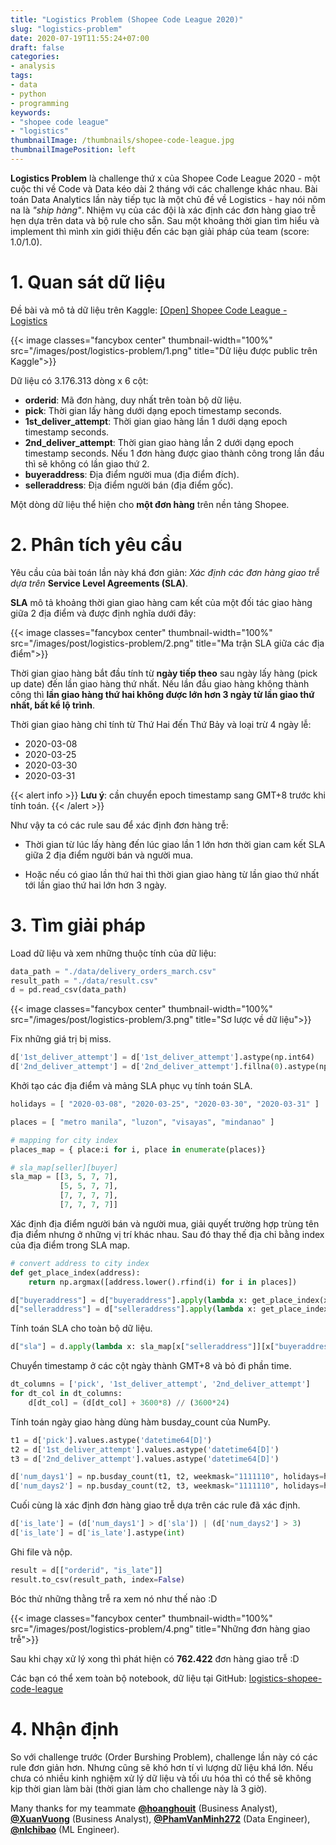 ```yaml
---
title: "Logistics Problem (Shopee Code League 2020)"
slug: "logistics-problem"
date: 2020-07-19T11:55:24+07:00
draft: false
categories:
- analysis
tags:
- data
- python
- programming
keywords:
- "shopee code league"
- "logistics"
thumbnailImage: /thumbnails/shopee-code-league.jpg
thumbnailImagePosition: left
---
```


**Logistics Problem** là challenge thứ x của Shopee Code League 2020 - một cuộc thi về Code và Data kéo dài 2 tháng với các challenge khác nhau. Bài toán Data Analytics lần này tiếp tục là một chủ đề về Logistics - hay nói nôm na là *"ship hàng"*. Nhiệm vụ của các đội là xác định các đơn hàng giao trễ hẹn dựa trên data và bộ rule cho sẵn. Sau một khoảng thời gian tìm hiểu và implement thì mình xin giới thiệu đến các bạn giải pháp của team (score: 1.0/1.0).

<!--more-->

<!--toc-->

# 1. Quan sát dữ liệu

Đề bài và mô tả dữ liệu trên Kaggle: [[Open] Shopee Code League - Logistics](https://www.kaggle.com/c/open-shopee-code-league-logistic)

{{< image classes="fancybox center" thumbnail-width="100%" src="/images/post/logistics-problem/1.png" title="Dữ liệu được public trên Kaggle">}}

Dữ liệu có 3.176.313 dòng x 6 cột:

- **orderid**: Mã đơn hàng, duy nhất trên toàn bộ dữ liệu.
- **pick**:  Thời gian lấy hàng dưới dạng epoch timestamp seconds.
- **1st_deliver_attempt**: Thời gian giao hàng lần 1 dưới dạng epoch timestamp seconds.
- **2nd_deliver_attempt**: Thời gian giao hàng lần 2 dưới dạng epoch timestamp seconds. Nếu 1 đơn hàng được giao thành công trong lần đầu thì sẽ không có lần giao thứ 2.
- **buyeraddress**: Địa điểm người mua (địa điểm đích).
- **selleraddress**: Địa điểm người bán (địa điểm gốc).

Một dòng dữ liệu thể hiện cho **một đơn hàng** trên nền tảng Shopee.

# 2. Phân tích yêu cầu

Yêu cầu của bài toán lần này khá đơn giản: *Xác định các đơn hàng giao trễ dựa trên* **Service Level Agreements (SLA)**.

**SLA** mô tả khoảng thời gian giao hàng cam kết của một đối tác giao hàng giữa 2 địa điểm và được định nghĩa dưới đây:

{{< image classes="fancybox center" thumbnail-width="100%" src="/images/post/logistics-problem/2.png" title="Ma trận SLA giữa các địa điểm">}}

Thời gian giao hàng bắt đầu tính từ **ngày tiếp theo** sau ngày lấy hàng (pick up date) đến lần giao hàng thứ nhất. Nếu lần đầu giao hàng không thành công thì **lần giao hàng thứ hai không được lớn hơn 3 ngày từ lần giao thứ nhất, bất kể lộ trình**.

Thời gian giao hàng chỉ tính từ Thứ Hai đến Thứ Bảy và loại trừ 4 ngày lễ: 

- 2020-03-08
- 2020-03-25
- 2020-03-30
- 2020-03-31

{{< alert info >}}
**Lưu ý**: cần chuyển epoch timestamp sang GMT+8 trước khi tính toán.
{{< /alert >}}

Như vậy ta có các rule sau để xác định đơn hàng trễ:

- Thời gian từ lúc lấy hàng đến lúc giao lần 1 lớn hơn thời gian cam kết SLA giữa 2 địa điểm người bán và người mua.

- Hoặc nếu có giao lần thứ hai thì thời gian giao hàng từ lần giao thứ nhất tới lần giao thứ hai lớn hơn 3 ngày.


# 3. Tìm giải pháp

Load dữ liệu và xem những thuộc tính của dữ liệu:

```python
data_path = "./data/delivery_orders_march.csv"
result_path = "./data/result.csv"
d = pd.read_csv(data_path)
```

{{< image classes="fancybox center" thumbnail-width="100%" src="/images/post/logistics-problem/3.png" title="Sơ lược về dữ liệu">}}

Fix những giá trị bị miss.

```python
d['1st_deliver_attempt'] = d['1st_deliver_attempt'].astype(np.int64)
d['2nd_deliver_attempt'] = d['2nd_deliver_attempt'].fillna(0).astype(np.int64)
```

Khởi tạo các địa điểm và mảng SLA phục vụ tính toán SLA.

```python
holidays = [ "2020-03-08", "2020-03-25", "2020-03-30", "2020-03-31" ]

places = [ "metro manila", "luzon", "visayas", "mindanao" ]

# mapping for city index
places_map = { place:i for i, place in enumerate(places)}

# sla_map[seller][buyer]
sla_map = [[3, 5, 7, 7],
           [5, 5, 7, 7],
           [7, 7, 7, 7],
           [7, 7, 7, 7]]
```

Xác định địa điểm người bán và người mua, giải quyết trường hợp trùng tên địa điểm nhưng ở những vị trí khác nhau. Sau đó thay thế địa chỉ bằng index của địa điểm trong SLA map.

```python
# convert address to city index
def get_place_index(address): 
    return np.argmax([address.lower().rfind(i) for i in places])

d["buyeraddress"] = d["buyeraddress"].apply(lambda x: get_place_index(x))
d["selleraddress"] = d["selleraddress"].apply(lambda x: get_place_index(x))
```

Tính toán SLA cho toàn bộ dữ liệu.

```python
d["sla"] = d.apply(lambda x: sla_map[x["selleraddress"]][x["buyeraddress"]], axis=1)
```

Chuyển timestamp ở các cột ngày thành GMT+8 và bỏ đi phần time.

```python
dt_columns = ['pick', '1st_deliver_attempt', '2nd_deliver_attempt']
for dt_col in dt_columns:
    d[dt_col] = (d[dt_col] + 3600*8) // (3600*24)
```

Tính toán ngày giao hàng dùng hàm busday_count của NumPy.

```python
t1 = d['pick'].values.astype('datetime64[D]')
t2 = d['1st_deliver_attempt'].values.astype('datetime64[D]')
t3 = d['2nd_deliver_attempt'].values.astype('datetime64[D]')

d['num_days1'] = np.busday_count(t1, t2, weekmask="1111110", holidays=holidays)
d['num_days2'] = np.busday_count(t2, t3, weekmask="1111110", holidays=holidays)
```

Cuối cùng là xác định đơn hàng giao trễ dựa trên các rule đã xác định.

```python
d['is_late'] = (d['num_days1'] > d['sla']) | (d['num_days2'] > 3)
d['is_late'] = d['is_late'].astype(int)
```

Ghi file và nộp.

```python
result = d[["orderid", "is_late"]]
result.to_csv(result_path, index=False)
```

Bóc thử những thằng trễ ra xem nó như thế nào :D

{{< image classes="fancybox center" thumbnail-width="100%" src="/images/post/logistics-problem/4.png" title="Những đơn hàng giao trễ">}}

Sau khi chạy xử lý xong thì phát hiện có **762.422** đơn hàng giao trễ :D


Các bạn có thể xem toàn bộ notebook, dữ liệu tại GitHub: [logistics-shopee-code-league](https://github.com/chidokun/logistics-shopee-code-league)


# 4. Nhận định

So với challenge trước (Order Burshing Problem), challenge lần này có các rule đơn giản hơn. Nhưng cũng sẽ khó hơn tí vì lượng dữ liệu khá lớn. Nếu chưa có nhiều kinh nghiệm xử lý dữ liệu và tối ưu hóa thì có thể sẽ không kịp thời gian làm bài (thời gian làm cho challenge này là 3 giờ).

Many thanks for my teammate **[@hoanghouit](https://github.com/hoanghouit)** (Business Analyst), **[@XuanVuong](https://github.com/XuanVuong)** (Business Analyst), **[@PhamVanMinh272](https://github.com/PhamVanMinh272)** (Data Engineer), **[@nlchibao](https://github.com/nlchibao)** (ML Engineer).